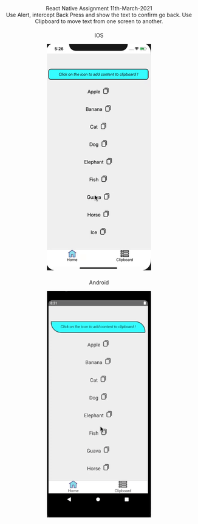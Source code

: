 <div align="center">React Native Assignment 11th-March-2021</div>

<div align='center' style="margin-bottom:40px">
Use Alert, intercept Back Press and show the text to confirm go back.
Use Clipboard to move text from one screen to another.
<br>

<p style="margin-top:20px"> IOS</p>

![ios](./Screenshots/11-March/ios/clip.gif)

<p style="margin-top:20px"> Android</p>

![ios](./Screenshots/11-March/android/clip.gif)

</div>

<br>
<br>
